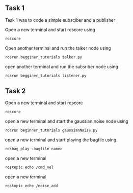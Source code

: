 ## Task 1
Task 1 was to code a simple subsciber and a publisher 

Open a new terminal and start roscore using 
```bash
roscore
```
Open another terminal and run the talker node using
```bash
rosrun begginer_tutorials talker.py
```

open another terminal and run the subsriber node using
```bash
rosrun begginer_tutorials listener.py
```

## Task 2

Open a new terminal and start roscore
```bash
roscore
```

open a new terminal and start the gaussian noise node using 
```bash
rosrun beginner_tutorials gaussianNoise.py
```

open a new terminal and start playing the bagfile using 
```bash
rosbag play <bagfile name>
```

open a new terminal 
```bash
rostopic echo /cmd_vel
```

open a new terminal 
```bash
rostopic echo /noise_add
```
